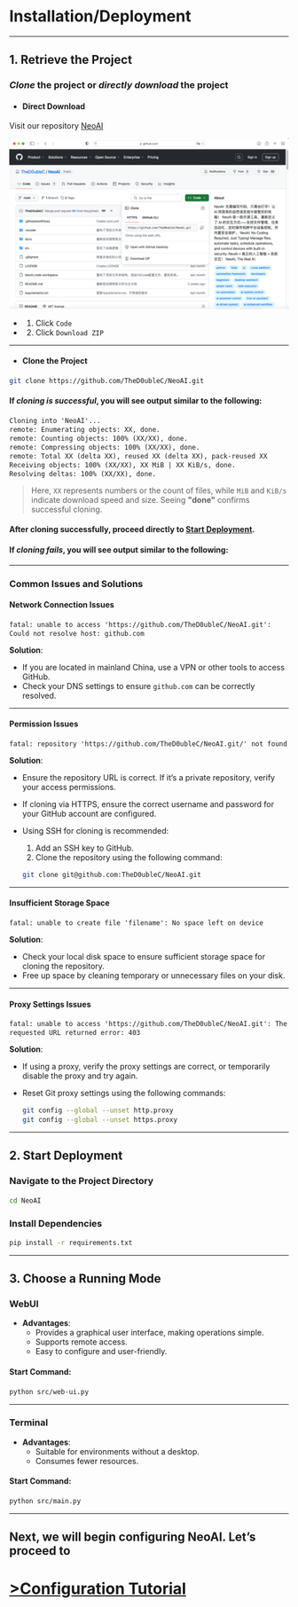 # Installation/Deployment

---

## 1. Retrieve the Project

### **_Clone_** the project or **_directly download_** the project

- #### Direct Download

Visit our repository [NeoAI](https://github.com/TheD0ubleC/NeoAI)

![alt text](images/github-main-image.png)

- 1. Click `Code`
- 2. Click `Download ZIP`

---

- #### Clone the Project

```bash
git clone https://github.com/TheD0ubleC/NeoAI.git
```

#### If **_cloning is successful_**, you will see output similar to the following:

```text
Cloning into 'NeoAI'...
remote: Enumerating objects: XX, done.
remote: Counting objects: 100% (XX/XX), done.
remote: Compressing objects: 100% (XX/XX), done.
remote: Total XX (delta XX), reused XX (delta XX), pack-reused XX
Receiving objects: 100% (XX/XX), XX MiB | XX KiB/s, done.
Resolving deltas: 100% (XX/XX), done.
```

> Here, `XX` represents numbers or the count of files, while `MiB` and `KiB/s` indicate download speed and size. Seeing **"done"** confirms successful cloning.

#### After cloning successfully, proceed directly to [Start Deployment](#start-deployment).

#### If **_cloning fails_**, you will see output similar to the following:

---

### Common Issues and Solutions

#### Network Connection Issues

```text
fatal: unable to access 'https://github.com/TheD0ubleC/NeoAI.git': Could not resolve host: github.com
```

**Solution**:

- If you are located in mainland China, use a VPN or other tools to access GitHub.
- Check your DNS settings to ensure `github.com` can be correctly resolved.

---

#### Permission Issues

```text
fatal: repository 'https://github.com/TheD0ubleC/NeoAI.git/' not found
```

**Solution**:

- Ensure the repository URL is correct. If it’s a private repository, verify your access permissions.
- If cloning via HTTPS, ensure the correct username and password for your GitHub account are configured.
- Using SSH for cloning is recommended:

  1. Add an SSH key to GitHub.
  2. Clone the repository using the following command:

  ```bash
  git clone git@github.com:TheD0ubleC/NeoAI.git
  ```

---

#### Insufficient Storage Space

```text
fatal: unable to create file 'filename': No space left on device
```

**Solution**:

- Check your local disk space to ensure sufficient storage space for cloning the repository.
- Free up space by cleaning temporary or unnecessary files on your disk.

---

#### Proxy Settings Issues

```text
fatal: unable to access 'https://github.com/TheD0ubleC/NeoAI.git': The requested URL returned error: 403
```

**Solution**:

- If using a proxy, verify the proxy settings are correct, or temporarily disable the proxy and try again.
- Reset Git proxy settings using the following commands:

  ```bash
  git config --global --unset http.proxy
  git config --global --unset https.proxy
  ```

---

## 2. Start Deployment

### Navigate to the Project Directory

```bash
cd NeoAI
```

### Install Dependencies

```bash
pip install -r requirements.txt
```

---

## 3. Choose a Running Mode

### WebUI

- **Advantages**:
  - Provides a graphical user interface, making operations simple.
  - Supports remote access.
  - Easy to configure and user-friendly.

#### Start Command:

```bash
python src/web-ui.py
```

---

### Terminal

- **Advantages**:
  - Suitable for environments without a desktop.
  - Consumes fewer resources.

#### Start Command:

```bash
python src/main.py
```

---

## Next, we will begin configuring NeoAI. Let’s proceed to

# [>Configuration Tutorial](/en/tutorial.md)
